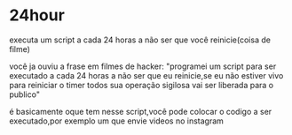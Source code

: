 # 24hour
executa um script a cada 24 horas a não ser que você reinicie(coisa de filme)

você ja ouviu a frase em filmes de hacker: 
"programei um script para ser executado a cada 24 horas a não ser que eu reinicie,se eu não estiver vivo para reiniciar o timer todos sua operação sigilosa vai ser liberada para o publico"

é basicamente oque tem nesse script,você pode colocar o codigo a ser executado,por exemplo um que envie videos no instagram

